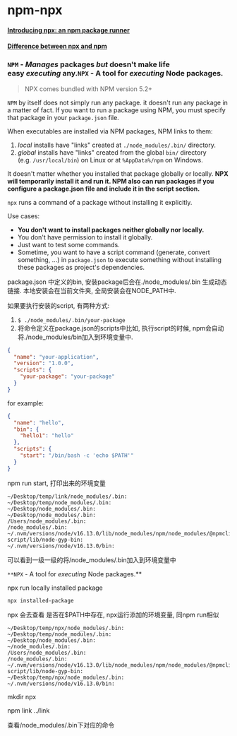 # npm-npx

#### [Introducing npx: an npm package runner](https://blog.npmjs.org/post/162869356040/introducing-npx-an-npm-package-runner)
#### [Difference between npx and npm](https://stackoverflow.com/questions/50605219/difference-between-npx-and-npm)

### `NPM` - *Manages* packages *but* doesn't make life easy *executing* any.`NPX` - A tool for *executing* Node packages.

> NPX comes bundled with NPM version 5.2+
> 

`NPM` by itself does not simply run any package. it doesn't run any package in a matter of fact. If you want to run a package using NPM, you must specify that package in your `package.json` file.

When executables are installed via NPM packages, NPM links to them:

1. *local* installs have "links" created at `./node_modules/.bin/` directory.
2. *global* installs have "links" created from the global `bin/` directory (e.g. `/usr/local/bin`) on Linux or at `%AppData%/npm` on Windows.

It doesn't matter whether you installed that package globally or locally. **NPX will temporarily install it and run it. NPM also can run packages if you configure a package.json file and include it in the script section.**

`npx` runs a command of a package without installing it explicitly.

Use cases:

- **You don't want to install packages neither globally nor locally.**
- You don't have permission to install it globally.
- Just want to test some commands.
- Sometime, you want to have a script command (generate, convert something, ...) in `package.json` to execute something without installing these packages as project's dependencies.


package.json 中定义的bin, 安装package后会在./node_modules/.bin 生成动态链接. 本地安装会在当前文件夹, 全局安装会在NODE_PATH中.

如果要执行安装的script, 有两种方式:

1. `$ ./node_modules/.bin/your-package`
2. 将命令定义在package.json的scripts中比如, 执行script的时候, npm会自动将./node_modules/bin加入到环境变量中.

```json
{
  "name": "your-application",
  "version": "1.0.0",
  "scripts": {
    "your-package": "your-package"
  }
}
```

for example:

```json
{
  "name": "hello",
  "bin": {
    "hello1": "hello"
  },
  "scripts": {
    "start": "/bin/bash -c 'echo $PATH'"
  }
}
```

npm run start, 打印出来的环境变量

```
~/Desktop/temp/link/node_modules/.bin:
~/Desktop/temp/node_modules/.bin:
~/Desktop/node_modules/.bin:
~/Desktop/node_modules/.bin:
/Users/node_modules/.bin:
/node_modules/.bin:
~/.nvm/versions/node/v16.13.0/lib/node_modules/npm/node_modules/@npmcli/run-script/lib/node-gyp-bin:
~/.nvm/versions/node/v16.13.0/bin:
```

可以看到一级一级的将/node_modules/.bin加入到环境变量中

`**NPX` - A tool for *executing* Node packages.**

npx run locally installed package

```
npx installed-package
```

npx 会去查看 <command>是否在$PATH中存在, npx运行添加的环境变量, 同npm run相似

```
~/Desktop/temp/npx/node_modules/.bin:
~/Desktop/temp/node_modules/.bin:
~/Desktop/node_modules/.bin:
~/node_modules/.bin:
/Users/node_modules/.bin:
/node_modules/.bin:
~/.nvm/versions/node/v16.13.0/lib/node_modules/npm/node_modules/@npmcli/run-script/lib/node-gyp-bin:
~/Desktop/temp/npx/node_modules/.bin:
~/.nvm/versions/node/v16.13.0/bin:
```

mkdir npx

npm link ../link

查看/node_modules/.bin下对应的命令

